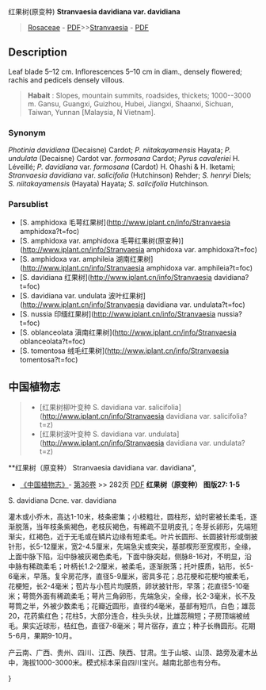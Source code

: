 红果树(原变种) **Stranvaesia davidiana var. davidiana**

> [Rosaceae](http://www.iplant.cn/info/Rosaceae?t=foc) - [PDF](http://www.iplant.cn/foc/pdf/Rosaceae.pdf)>>[Stranvaesia](http://www.iplant.cn/info/Stranvaesia?t=foc) - [PDF](http://www.iplant.cn/foc/pdf/Stranvaesia.pdf)

## Description

Leaf blade 5–12 cm. Inflorescences 5–10 cm in diam., densely flowered; rachis and pedicels densely villous.


> **Habait** : 
> Slopes, mountain summits, roadsides, thickets; 1000--3000 m. Gansu, Guangxi, Guizhou, Hubei, Jiangxi, Shaanxi, Sichuan, Taiwan, Yunnan [Malaysia, N Vietnam].

### Synonym
*Photinia davidiana* (Decaisne) Cardot; *P. niitakayamensis* Hayata; *P. undulata* (Decaisne) Cardot var. *formosana* Cardot; *Pyrus cavaleriei* H. Léveillé; *P. davidiana* var. *formosana* (Cardot) H. Ohashi & H. Iketami; *Stranvaesia davidiana* var. *salicifolia* (Hutchinson) Rehder; *S. henryi* Diels; *S. niitakayamensis* (Hayata) Hayata; *S. salicifolia* Hutchinson.

### Parsublist

* [S.  amphidoxa  毛萼红果树](http://www.iplant.cn/info/Stranvaesia amphidoxa?t=foc)
* [S.  amphidoxa var. amphidoxa  毛萼红果树(原变种)](http://www.iplant.cn/info/Stranvaesia amphidoxa var. amphidoxa?t=foc)
* [S.  amphidoxa var. amphileia  湖南红果树](http://www.iplant.cn/info/Stranvaesia amphidoxa var. amphileia?t=foc)
* [S.  davidiana  红果树](http://www.iplant.cn/info/Stranvaesia davidiana?t=foc)
* [S.  davidiana var. undulata  波叶红果树](http://www.iplant.cn/info/Stranvaesia davidiana var. undulata?t=foc)
* [S.  nussia  印缅红果树](http://www.iplant.cn/info/Stranvaesia nussia?t=foc)
* [S.  oblanceolata  滇南红果树](http://www.iplant.cn/info/Stranvaesia oblanceolata?t=foc)
* [S.  tomentosa  绒毛红果树](http://www.iplant.cn/info/Stranvaesia tomentosa?t=foc)

## 中国植物志

> * [红果树柳叶变种  S.  davidiana var. salicifolia](http://www.iplant.cn/info/Stranvaesia davidiana var. salicifolia?t=z)
> * [红果树波叶变种  S.  davidiana var. undulata](http://www.iplant.cn/info/Stranvaesia davidiana var. undulata?t=z)


**红果树（原变种） Stranvaesia davidiana var. davidiana",


* [《中国植物志》](http://www.iplant.cn/frps)- [第36卷](http://www.iplant.cn/frps/vol/36) >> 282页 [PDF](http://www.iplant.cn/frps/pdf/36/282.pdf)
**红果树（原变种） 图版27: 1-5**

S. davidiana Dcne. var. davidiana

灌木或小乔木，高达1-10米，枝条密集；小枝粗壮，圆柱形，幼时密被长柔毛，逐渐脱落，当年枝条紫褐色，老枝灰褐色，有稀疏不显明皮孔；冬芽长卵形，先端短渐尖，红褐色，近于无毛或在鳞片边缘有短柔毛。叶片长圆形、长圆披针形或倒披针形，长5-12厘米，宽2-4.5厘米，先端急尖或突尖，基部楔形至宽楔形，全缘，上面中脉下陷，沿中脉被灰褐色柔毛，下面中脉突起，侧脉8-16对，不明显，沿中脉有稀疏柔毛；叶柄长1.2-2厘米，被柔毛，逐渐脱落；托叶膜质，钻形，长5-6毫米，早落。复伞房花序，直径5-9厘米，密具多花；总花梗和花梗均被柔毛，花梗短，长2-4毫米；苞片与小苞片均膜质，卵状披针形，早落；花直径5-10毫米；萼筒外面有稀疏柔毛；萼片三角卵形，先端急尖，全缘，长2-3毫米，长不及萼筒之半，外被少数柔毛；花瓣近圆形，直径约4毫米，基部有短爪，白色；雄蕊20，花药紫红色；花柱5，大部分连合，柱头头状，比雄蕊稍短；子房顶端被绒毛。果实近球形，桔红色，直径7-8毫米；萼片宿存，直立；种子长椭圆形。花期5-6月，果期9-10月。

产云南、广西、贵州、四川、江西、陕西、甘肃。生于山坡、山顶、路旁及灌木丛中，海拔1000-3000米。模式标本采自四川宝兴。越南北部也有分布。

}